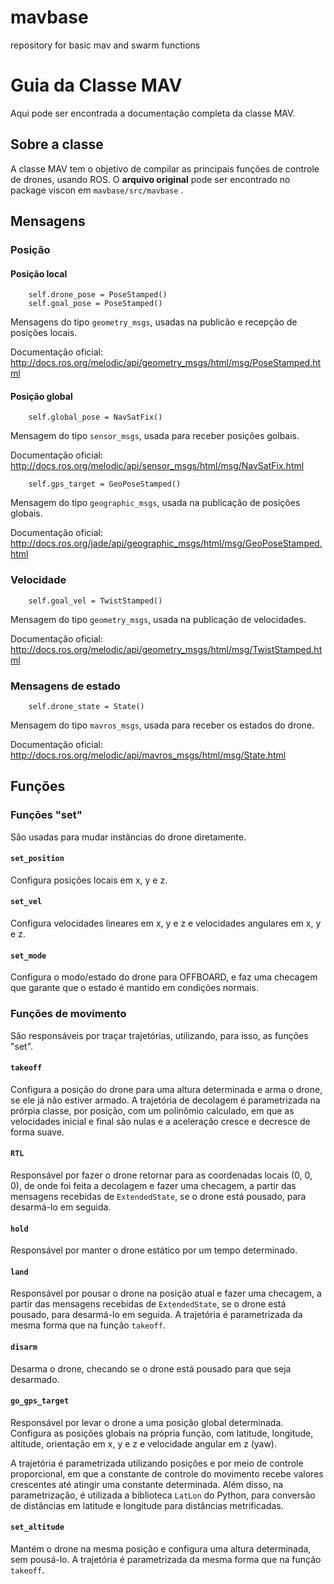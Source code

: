 # mavbase
repository for basic mav and swarm functions

# Guia da Classe MAV

Aqui pode ser encontrada a documentação completa da classe MAV. 

## Sobre a classe

A classe MAV tem o objetivo de compilar as principais funções de controle de drones, usando ROS. O **arquivo original** pode ser encontrado no package 
viscon em ```mavbase/src/mavbase``` .

## Mensagens

### Posição 

#### Posição local
        self.drone_pose = PoseStamped()
        self.goal_pose = PoseStamped()
Mensagens do tipo ```geometry_msgs```, usadas na publicão e recepção de posições locais. 

Documentação oficial: http://docs.ros.org/melodic/api/geometry_msgs/html/msg/PoseStamped.html

#### Posição global
        self.global_pose = NavSatFix()
Mensagem do tipo ```sensor_msgs```, usada para receber posições golbais.

Documentação oficial: http://docs.ros.org/melodic/api/sensor_msgs/html/msg/NavSatFix.html

        self.gps_target = GeoPoseStamped()
Mensagem do tipo ```geographic_msgs```, usada na publicação de posições globais. 

Documentação oficial: http://docs.ros.org/jade/api/geographic_msgs/html/msg/GeoPoseStamped.html

### Velocidade 
        self.goal_vel = TwistStamped()
Mensagem do tipo ```geometry_msgs```, usada na publicação de velocidades. 

Documentação oficial: http://docs.ros.org/melodic/api/geometry_msgs/html/msg/TwistStamped.html

### Mensagens de estado 
        self.drone_state = State()
Mensagem do tipo ```mavros_msgs```, usada para receber os estados do drone.

Documentação oficial: http://docs.ros.org/melodic/api/mavros_msgs/html/msg/State.html

## Funções

### Funções "set"
São usadas para mudar instãncias do drone diretamente. 

#### ```set_position```
Configura posições locais em x, y e z.
#### ```set_vel```
Configura velocidades lineares em x, y e z e velocidades angulares em x, y e z.
#### ```set_mode```
Configura o modo/estado do drone para OFFBOARD, e faz uma checagem que garante que o estado é mantido em condições normais. 

### Funções de movimento
São responsáveis por traçar trajetórias, utilizando, para isso, as funções "set". 
#### ```takeoff```
Configura a posição do drone para uma altura determinada e arma o drone, se ele já não estiver armado. A trajetória de decolagem é 
parametrizada na prórpia classe, por posição, com um polinômio calculado, em que as velocidades inicial e final são nulas e a aceleração cresce e decresce de forma suave.  
#### ```RTL```
Responsável por fazer o drone retornar para as coordenadas locais (0, 0, 0), de onde foi feita a decolagem e fazer uma checagem, a partir das 
mensagens recebidas de ```ExtendedState```, se o drone está pousado, para desarmá-lo em seguida. 
#### ```hold```
Responsável por manter o drone estático por um tempo determinado.
#### ```land```
Responsável por pousar o drone na posição atual e fazer uma checagem, a partir das mensagens recebidas de ```ExtendedState```, 
se o drone está pousado, para desarmá-lo em seguida. A trajetória é parametrizada da mesma forma que na função ```takeoff```. 
#### ```disarm```
Desarma o drone, checando se o drone está pousado para que seja desarmado. 
#### ```go_gps_target```
Responsável por levar o drone a uma posição global determinada. Configura as posições globais na própria função, com latitude, longitude, altitude, orientação em x, y e z 
e velocidade angular em z (yaw). 

A trajetória é parametrizada utilizando posições e por meio de controle proporcional, em que a constante de controle do movimento recebe valores crescentes até atingir uma constante determinada. Além disso, na parametrização, é utilizada a biblioteca ```LatLon``` do Python, para conversão de distâncias em latitude e longitude para distâncias metrificadas. 
#### ```set_altitude```
Mantém o drone na mesma posição e configura uma altura determinada, sem pousá-lo. A trajetória é parametrizada da mesma forma que na função ```takeoff```. 

